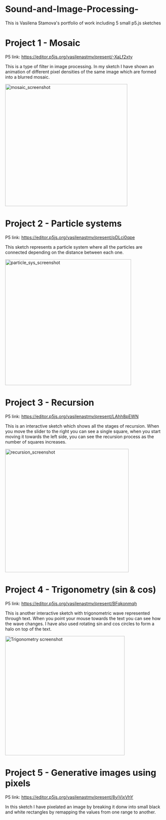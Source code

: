 # Sound-and-Image-Processing-
This is Vasilena Stamova's portfolio of work including 5 small p5.js sketches 

# Project 1 - Mosaic
P5 link: https://editor.p5js.org/vasilenastmv/present/-XaLf2xty

This is a type of filter in image processing. In my sketch I have shown an animation of different pixel densities of the same image which are formed into a blurred mosaic.

<img width="393" alt="mosaic_screenshot" src="https://user-images.githubusercontent.com/62107988/84306704-83878f00-ab64-11ea-8200-06a9ca79838d.png">


# Project 2 - Particle systems
P5 link: https://editor.p5js.org/vasilenastmv/present/pDLci0qpe

This sketch represents a particle system where all the particles are connected depending on the distance between each one.

<img width="405" alt="particle_sys_screenshot" src="https://user-images.githubusercontent.com/62107988/84306566-520ec380-ab64-11ea-965d-3e0feb5cd2e6.png">


# Project 3 - Recursion
P5 link: https://editor.p5js.org/vasilenastmv/present/LAhh8pEWN

This is an interactive sketch which shows all the stages of recursion. When you move the slider to the right you can see a single square, when you start moving it towards the left side, you can see the recursion process as the number of squares increases. 

<img width="397" alt="recursion_screenshot" src="https://user-images.githubusercontent.com/62107988/84315543-7f626e00-ab72-11ea-8d72-81009af1f537.png">

# Project 4 - Trigonometry (sin & cos)
P5 link: https://editor.p5js.org/vasilenastmv/present/BFqkonmqh

This is another interactive sketch with trigonometric wave represented through text. When you point your mouse towards the text you can see how the wave changes. I have also used rotating sin and cos circles to form a halo on top of the text.

<img width="384" alt="Trigonometry screenshot" src="https://user-images.githubusercontent.com/62107988/84365804-a94f7b00-abda-11ea-84d5-cc69881ea790.png">

# Project 5 - Generative images using pixels
P5 link: https://editor.p5js.org/vasilenastmv/present/8yiVjxVhY

In this sketch I have pixelated an image by breaking it donw into small black and white rectangles by remapping the values from one range to another.
